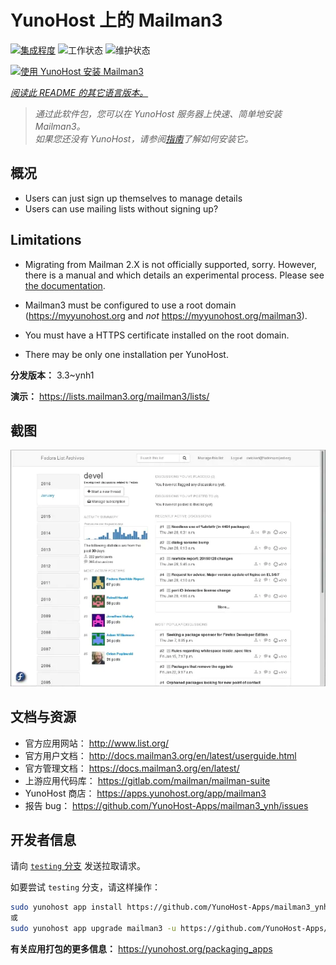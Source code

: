 <!--
注意：此 README 由 <https://github.com/YunoHost/apps/tree/master/tools/readme_generator> 自动生成
请勿手动编辑。
-->

# YunoHost 上的 Mailman3

[![集成程度](https://apps.yunohost.org/badge/integration/mailman3)](https://ci-apps.yunohost.org/ci/apps/mailman3/)
![工作状态](https://apps.yunohost.org/badge/state/mailman3)
![维护状态](https://apps.yunohost.org/badge/maintained/mailman3)

[![使用 YunoHost 安装 Mailman3](https://install-app.yunohost.org/install-with-yunohost.svg)](https://install-app.yunohost.org/?app=mailman3)

*[阅读此 README 的其它语言版本。](./ALL_README.md)*

> *通过此软件包，您可以在 YunoHost 服务器上快速、简单地安装 Mailman3。*  
> *如果您还没有 YunoHost，请参阅[指南](https://yunohost.org/install)了解如何安装它。*

## 概况

* Users can just sign up themselves to manage details
* Users can use mailing lists without signing up?

## Limitations

* Migrating from Mailman 2.X is not officially supported, sorry. However, there is a manual and
  which details an experimental process. Please see [the documentation](https://docs.mailman3.org/en/latest/migration.html).

* Mailman3 must be configured to use a root domain (https://myyunohost.org and *not* https://myyunohost.org/mailman3).

* You must have a HTTPS certificate installed on the root domain.

* There may be only one installation per YunoHost.


**分发版本：** 3.3~ynh1

**演示：** <https://lists.mailman3.org/mailman3/lists/>

## 截图

![Mailman3 的截图](./doc/screenshots/screenshot1.webp)

## 文档与资源

- 官方应用网站： <http://www.list.org/>
- 官方用户文档： <http://docs.mailman3.org/en/latest/userguide.html>
- 官方管理文档： <https://docs.mailman3.org/en/latest/>
- 上游应用代码库： <https://gitlab.com/mailman/mailman-suite>
- YunoHost 商店： <https://apps.yunohost.org/app/mailman3>
- 报告 bug： <https://github.com/YunoHost-Apps/mailman3_ynh/issues>

## 开发者信息

请向 [`testing` 分支](https://github.com/YunoHost-Apps/mailman3_ynh/tree/testing) 发送拉取请求。

如要尝试 `testing` 分支，请这样操作：

```bash
sudo yunohost app install https://github.com/YunoHost-Apps/mailman3_ynh/tree/testing --debug
或
sudo yunohost app upgrade mailman3 -u https://github.com/YunoHost-Apps/mailman3_ynh/tree/testing --debug
```

**有关应用打包的更多信息：** <https://yunohost.org/packaging_apps>
